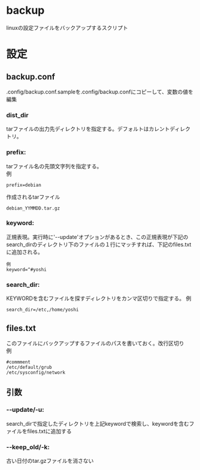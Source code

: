 backup
=====
linuxの設定ファイルをバックアップするスクリプト
# 設定
## backup.conf
.config/backup.conf.sampleを.config/backup.confにコピーして、変数の値を編集

### dist_dir
tarファイルの出力先ディレクトリを指定する。デフォルトはカレントディレクトリ。

### prefix:
tarファイル名の先頭文字列を指定する。  
例

	prefix=debian

作成されるtarファイル

	debian_YYMMDD.tar.gz

### keyword:
正規表現。実行時に'--update'オプションがあるとき、この正規表現が下記のsearch_dirのディレクトリ下のファイルの１行にマッチすれば、下記のfiles.txtに追加される。

	例
	keyword=^#yoshi
	
### search_dir:
KEYWORDを含むファイルを探すディレクトリをカンマ区切りで指定する。
例

	search_dir=/etc,/home/yoshi

## files.txt
このファイルにバックアップするファイルのパスを書いておく。改行区切り  
例  

	#commment
	/etc/default/grub
	/etc/sysconfig/network


## 引数
### --update/-u:
search_dirで指定したディレクトリを上記keywordで検索し、keywordを含むファイルをfiles.txtに追加する

### --keep_old/-k:
古い日付のtar.gzファイルを消さない
